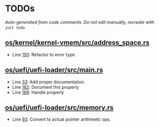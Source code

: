 # TODOs

_Auto-generated from code comments. Do not edit manually, recreate with `just todo`._

## [os/kernel/kernel-vmem/src/address_space.rs](./os/kernel/kernel-vmem/src/address_space.rs)

- Line [150](./os/kernel/kernel-vmem/src/address_space.rs#L150): Refactor to error type

## [os/uefi/uefi-loader/src/main.rs](./os/uefi/uefi-loader/src/main.rs)

- Line [33](./os/uefi/uefi-loader/src/main.rs#L33): Add proper documentation.
- Line [162](./os/uefi/uefi-loader/src/main.rs#L162): Document this properly
- Line [169](./os/uefi/uefi-loader/src/main.rs#L169): Handle properly

## [os/uefi/uefi-loader/src/memory.rs](./os/uefi/uefi-loader/src/memory.rs)

- Line [93](./os/uefi/uefi-loader/src/memory.rs#L93): Convert to actual pointer arithmetic ops.
